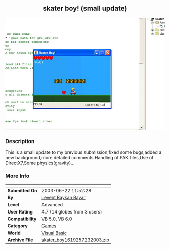 ﻿<div align="center">

## skater boy\! \(small update\)

<img src="PIC20037231613401245.JPG">
</div>

### Description

This is a small update to my previous submission,fixed some bugs,added a new background,more detailed comments.Handling of PAK files,Use of DirectX7,Some physics(gravity)...
 
### More Info
 


<span>             |<span>
---                |---
**Submitted On**   |2003-06-22 11:52:28
**By**             |[Levent Baykan Bayar](https://github.com/Planet-Source-Code/PSCIndex/blob/master/ByAuthor/levent-baykan-bayar.md)
**Level**          |Advanced
**User Rating**    |4.7 (14 globes from 3 users)
**Compatibility**  |VB 5\.0, VB 6\.0
**Category**       |[Games](https://github.com/Planet-Source-Code/PSCIndex/blob/master/ByCategory/games__1-38.md)
**World**          |[Visual Basic](https://github.com/Planet-Source-Code/PSCIndex/blob/master/ByWorld/visual-basic.md)
**Archive File**   |[skater\_boy1619257232003\.zip](https://github.com/Planet-Source-Code/levent-baykan-bayar-skater-boy-small-update__1-47129/archive/master.zip)








